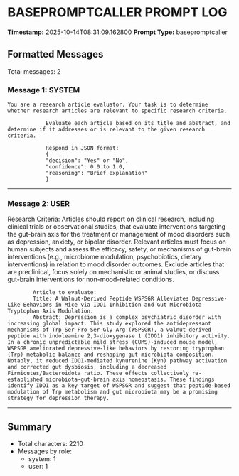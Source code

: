 # BASEPROMPTCALLER PROMPT LOG
**Timestamp:** 2025-10-14T08:31:09.162800
**Prompt Type:** basepromptcaller

## Formatted Messages
Total messages: 2

### Message 1: SYSTEM

```
You are a research article evaluator. Your task is to determine whether research articles are relevant to specific research criteria.

            Evaluate each article based on its title and abstract, and determine if it addresses or is relevant to the given research criteria.

            Respond in JSON format:
            {
            "decision": "Yes" or "No",
            "confidence": 0.0 to 1.0,
            "reasoning": "Brief explanation"
            }
```

---

### Message 2: USER

Research Criteria: Articles should report on clinical research, including clinical trials or observational studies, that evaluate interventions targeting the gut-brain axis for the treatment or management of mood disorders such as depression, anxiety, or bipolar disorder. Relevant articles must focus on human subjects and assess the efficacy, safety, or mechanisms of gut-brain interventions (e.g., microbiome modulation, psychobiotics, dietary interventions) in relation to mood disorder outcomes. Exclude articles that are preclinical, focus solely on mechanistic or animal studies, or discuss gut-brain interventions for non-mood-related conditions.

            Article to evaluate:
            Title: A Walnut-Derived Peptide WSPSGR Alleviates Depressive-Like Behaviors in Mice via IDO1 Inhibition and Gut Microbiota-Tryptophan Axis Modulation.
            Abstract: Depression is a complex psychiatric disorder with increasing global impact. This study explored the antidepressant mechanisms of Trp-Ser-Pro-Ser-Gly-Arg (WSPSGR), a walnut-derived peptide with indoleamine 2,3-dioxygenase 1 (IDO1) inhibitory activity. In a chronic unpredictable mild stress (CUMS)-induced mouse model, WSPSGR ameliorated depressive-like behaviors by restoring tryptophan (Trp) metabolic balance and reshaping gut microbiota composition. Notably, it reduced IDO1-mediated kynurenine (Kyn) pathway activation and corrected gut dysbiosis, including a decreased Firmicutes/Bacteroidota ratio. These effects collectively re-established microbiota-gut-brain axis homeostasis. These findings identify IDO1 as a key target of WSPSGR and suggest that peptide-based modulation of Trp metabolism and gut microbiota may be a promising strategy for depression therapy.

---

## Summary
- Total characters: 2210
- Messages by role:
  - system: 1
  - user: 1